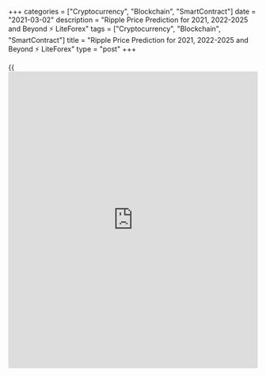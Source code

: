 +++
categories = ["Cryptocurrency", "Blockchain", "SmartContract"]
date = "2021-03-02"
description = "Ripple Price Prediction for 2021, 2022-2025 and Beyond ⚡️ LiteForex"
tags = ["Cryptocurrency", "Blockchain", "SmartContract"]
title = "Ripple Price Prediction for 2021, 2022-2025 and Beyond ⚡️ LiteForex"
type = "post"
+++

{{<iframe id="large-banner" src="https://www.bounty.group/#slide=7.0" width="100%" height="600" scrolling="no" style="border: 0px solid rgb(216, 221, 230); border-radius: 3px;">}}

2021-03-02

2021-03-02

XRP Price Predictions & Ripple forecast: 2021 and BeyondJana Kane

Ripple XRP is one of the world's foremost cryptos - and one of the most
intriguing. Unlike Bitcoin, Ethereum, and other big names, it does not
market itself with its decentralization. Instead, the crypto is closely
associated with several banks, investment companies, and organizations
worldwide.

This may seem counterproductive when many traders believe that the
biggest selling point of cryptocurrencies is their freedom of influence
from outside companies. However, crypto experts are increasingly arguing
that it could be the key to Ripple's success.

At the end of 2020, the company faced an SEC lawsuit that put the Ripple
future under threat. Making a Ripple price prediction has become
challenging for experts and common [investor](https://www.fintechee.com/tutorial-for-forex-trading/investor-mode/)s. Why is Ripple going up and
down? How high will Ripple go? Let's find out!

The article covers the following subjects:

## What Is Ripple Crypto and the History of XRP?

Ripple or XRP: are they synonyms or different [terms](https://www.fintechee.com/terms/)? If you are new to
the crypto market, you may have such questions in your mind. Thus, we
will start our price guide with basic [terms](https://www.fintechee.com/terms/). It will allow you to
differentiate Ripple's products.

Put simply, Ripple is a company that provides a payment protocol that
can be compared to a payment system, money transfer network, and
currency exchange. The protocol works with digital currencies, fiat
money, and commodities. XRP is the protocol's internal coin.

If you want to have a deeper understanding of the Ripple topic, check
the following [terms](https://www.fintechee.com/terms/).

  * XRP or Ripple is a cryptocurrency that’s powered by RippleNet. Financial institutions use the coin to provide fast transactions with low fees. 

  * RippleNet represents a payment platform. It's based on the distributed ledger database of XRP Ledger. Ripple operates the digital platform. RippleNet Cloud is used to deal with payments with one integration and a common Ripple Payment Object among RippleNet’s customers. It allows for “less friction and more standardization when customers are ready to scale.” 

  * As for the XRP Ledger, it's open-source and is based on the ledger database, not [blockchain](https://www.letsplayfx.com/blog/trade-forex-with-bitcoin/).

### A Crash Course on Ripple XRP

Ryan Fugger was the first person who announced the idea of Ripple. It
was in 2004. However, the protocol's real [history](https://www.fixpro.org/post/chargeless-historical-data-api-backtesting/) started only in 2012
when Jed McCaleb and Chris Larson took over the project. That time it
was not even Ripple but OpenCoin.

First, it was a startup project from San Francisco; the [blockchain](https://www.letsplayfx.com/blog/trade-forex-with-bitcoin/)-like
payment system was developed. It was created as an alternative to money
transfers for the banking system, not as an opposition. Its popularity
among financial institutions grew fast, and soon the company announced
interest from leading banks. It was expected as the system enforced low-
fee fast transfers all around the world.

Banks apply the protocol to make cross-border transfers in real-time
using the xCurrent software solution. At the same time, Ripple (XRP) is
also available for [investor](https://www.fintechee.com/tutorial-for-forex-trading/investor-mode/)s and traders. Traders can do operations with
the cryptocurrency via trading on crypto exchanges or with the help of
brokers. The company has had [contact](https://www.playgroundfx.com/contact/)s at the [highest political and
financial levels][1] for many years. Think of the World Bank, the ECB,
the IMF, and the World Economic Forum. With rave recommendations and
being priced from all sides – what could go wrong?

Here we are. It's time to find out what is expected of Ripple in 2021
and beyond.  ****

## What Happened to XRP in 2020?

Before we list experts' opinions regarding XRP price forecasts and
Ripple's future, let's look at the price [history](https://www.fixpro.org/post/chargeless-historical-data-api-backtesting/) that will uncover
plenty of vital things for any [investor](https://www.fintechee.com/tutorial-for-forex-trading/investor-mode/). First, you will see what
affects the current price of XRP and in what way. And, you will catch
the current market conditions to be in the market.

During 2020, the [XRP market price][2] was relatively stable with
several medium-term bullish and bearish trends. After the upward
movement at the beginning of the year, the price was declining for a
month, from February to March. The next bullish trend occurred in July
but finished in less than a month. The main rise happened in November
when the price hit a maximum of $0.79.

Why is Ripple going up or down? If you think that something specific is
hidden behind these price movements, it's a mistake. The major Ripple
trends are positively correlated with BTC movements, so even Bitcoin
halving can affect the XRP price. The cryptocurrency repeats the trend
of the primary market.

Still, there were some certain events we should mention. Investors'
sentiments determine the price direction of any asset. Ripple
supply/demand factor plays a huge role. In April 2020, the co-founder of
Ripple Jed McCaleb sold 54 million Ripples. It's not a surprise that the
price moved down after the event became public.

New agreements with leading banks are one of the main drivers of XRP's
price. For example, in August, India's largest bank HDFC Bank Limited
joined RippleNet, in November, the second American largest bank, the
Bank of America, signed an agreement with Ripple.

In December, such leading US exchanges as Coinbase and Binance claimed
support for the upcoming airdrop of Spark tokens by Flare Networks. The
Flare airdrop took place, and 45 billion Spark tokens were distributed
among the XRP holders. The XRP price increased on the [news](https://www.letsplayfx.com/blog/forex-news-website/); however, it
was corrected shortly.

Such events have short-term market effects that aren’t visible on high
timeframes.

Well, we have come to the most significant event that is still affecting
Ripple. The SEC, the US stock market watchdog, is challenging [blockchain](https://www.letsplayfx.com/blog/trade-forex-with-bitcoin/)
company Ripple Inc. in court, along with its two top figures, CEO Brad
Garlinghouse and founder Christian Larsen. The [regulation](https://www.playgroundfx.com/blog/forex-broker-regulation/)s in the US are
tough. The Securities and Exchange Commission's accusation is that
unregistered securities worth [$1.3 billion were sold in 2013][3]. It is
an old case hanging over Ripple for as long as we can remember. Ripple
has always maintained that the digital currency is a currency instead of
a security. Because otherwise, they'd have to comply with a lot of
different rules according to American law. Many are amazed that the US
apparently wants to slaughter the goose that lays the golden eggs.

In two days, from December 22 to 23, 2020, the XRP rate dropped from
approximately $0.50 to just under $0.30. From third place as the most
important cryptocurrency, the coin moved to fourth place, behind
stablecoin Tether.

## XRP Price Prediction for 2021 by Crypto Experts ****

The SEC case hasn't been solved yet. It has a dramatic effect on the XRP
price. Before December 2020, Ripple was considered the third digital
currency by market cap (CoinMarketCap); now, it's in sixth place. Is
Ripple expected to rise? Look at experts' predictions. ****

### #1 TradingBeasts.com

[TradingBeasts.com ][4]expects the [XRP][2] price to be at $0.6585 in
March. The price won't change significantly at the end of the year, but
even a small estimated growth is a good sign for traders. In December
2021, the price will be at $0.6874.

### #2 Wallet Investor

[Wallet Investor][5] sees Ripple suffering during the year. From March
till the end of December, the price won't rise above $0.50. The
downtrend will start from $0.5088 on March 1, 2021, and will end in late
December, when the price will surge above $0.5020 on December 20.

### #3 Crypto Ground

The Ripple forecast of [Crypto Ground][6] can be called the most
bearish. According to the [website](https://www.playgroundfx.com/blog/website-for-forex-trading/), the XRP will hardly rise above $0.30
within the year. By 2022, the price will reach only $0.3488.

### #4 Ripple Coin News

[Ripple Coin News]7. "It is reasonable that XRP will achieve the $1.00 level by the end of this year."

### #5 Longforecast.com

Below, you can check the Ripple coin price prediction by
[Longforecast.com][8]. The source offers one of the rosiest predictions
for the XRP/USD pair. In March, the price will close at $0.82. Although
XRP will cost only 84 cents in December, during the year, Ripple will
rise above $1.

Month

|

Open

|

Low-High

|

Close

|

Mo,%

|

Total,%  
  
---|---|---|---|---|---  
  
2021  
  
Feb

|

0.47

|

0.35-0.76

|

0.71

|

51.1%

|

51.1%  
  
Mar

|

0.71

|

0.60-1.08

|

0.82

|

15.5%

|

74.5%  
  
Apr

|

0.82

|

0.82-1.02

|

0.95

|

15.9%

|

102%  
  
May

|

0.95

|

0.74-0.95

|

0.80

|

-15.8%

|

70.2%  
  
Jun

|

0.80

|

0.80-1.00

|

0.93

|

16.3%

|

97.9%  
  
Jul

|

0.93

|

0.86-1.00

|

0.93

|

0.0%

|

97.9%  
  
Aug

|

0.93

|

0.73-0.93

|

0.79

|

-15.1%

|

68.1%  
  
Sep

|

0.79

|

0.79-0.94

|

0.88

|

11.4%

|

87.2%  
  
Oct

|

0.88

|

0.88-1.09

|

1.02

|

15.9%

|

117%  
  
Nov

|

1.02

|

0.82-1.02

|

0.88

|

-13.7%

|

87.2%  
  
Dec

|

0.88

|

0.78-0.90

|

0.84

|

-4.5%

|

78.7%  
  
## Ripple Technical Analysis

Will Ripple Go Up? How High Can Ripple Go? Look at  XRP Technical
Analysis.

We shall start the [XRPUSD][2] technical analysis by exploring the
monthly Ripple price chart outlook. First, we will identify the global
trend and the key levels.

 ****

As you see from the [XRP/USD][9] [history](https://www.fixpro.org/post/chargeless-historical-data-api-backtesting/) chart, the price has been
regularly updating local highs and lows since March 2020 (see the
candlesticks above the blue trendline). Despite the powerful impulses
and sell-offs, there is a general global bullish trend.

 ****

Another important marker is surges of trade volumes marked with blue
dots in the prediction chart.

An increase in trader activity in December 2021 resulted in a failed try
to break out at level $0.17. The red candlestick’s low determinesthe
strong support level at 0.17, marked with the red line in the chart.
Note that, starting from the second half of 2019, the XRP/USD quotes
have often approached this line, but it has never consolidated below.
This fact suggests the presence of a powerful buyer in the market,
actively buying out all the orders at this level to push the price up to
the Ripple price target above.

The next, even more significant, trade volume peak points out a powerful
resistance level reached by the January candlestick high (green line).
In September 2018, the price movement already stopped at level 0.75 USD.
This level should attract large sellers, creating selling pressure.

### XRP Price Prediction for the Next Three Months

Let’s go to the technical analysis in the weekly [Ripple chart][2].

 ****

Note that most of the time, the XRP quotes have been moving within a
narrow Bollinger band. So, the price should be swinging in the range of
0.18 USD – 0.50 USD.

 ****

Having explored the[ XRPUSD][2] exchange rate [historical](https://www.fintechee.com/services/historical-data-for-forex/) data, I noticed
similar fractals, which could be conventionally divided into three
phases.

  * Red circle – consolidation with strong upward momentum.

  * Blue circle – a sharp correction, following the impulse, going down to the level where the Ripple growth started or lower.

  * Green circle – widening consolidation range with false breakouts of local highs and lows.

As you see from the chart above, this fractal in the bullish trend
features the upward price movement in a broad trading channel. However,
I can state for sure that the[][2]price finished the stage of the blue
circle. Therefore, the market should be trading sideways in the range of
0.23 USD and 0.70 USD over the next three months.

### Ripple Forecast for 2021

Having carried out the fractals’ technical analysis in the Ripple
market, I offer the XRP/USD price projection for 2021.

 ****

Taking into account the width of the trading channel and the range of
Bollinger bands, I suggest the[XRPUSD][2] future price movement for
2021. I determined the range of the likely market movement by projecting
the monthly candlestick, highlighted with an orange box in the chart.

In the main, the trading scenario suggests a consolidation in the broad
range between levels 0.29 USD and 0.74 USD until late spring. The rate
is likely to retest the upper and the lower channel borders this year.
When you consider the wave sequence, there should be, first, a peak in
the zone of 0.75 USD – 0.85 USD. Next, the [XRPUSD][2] traders should
try to test the support level in the price range of 0.17 USD – 0.18 USD.

The detailed XRP forecast for each month is in the table below:

Month

|

XRPUSD rate  
  
---|---  
  
High

|

Low  
  
February 2021

|

0.36

|

0.74  
  
March 2021

|

0.34

|

0.66  
  
April 2021

|

0.32

|

0.65  
  
May 2021

|

0.29

|

0.52  
  
June 2021

|

0.32

|

0,60  
  
July 2021

|

0.40

|

0.69  
  
August 2021

|

0.48

|

0.82  
  
September

2021

|

0.57

|

0.85  
  
October 2021

|

0.42

|

0.78  
  
November

 2021

|

0.33

|

0.68  
  
December

 2021

|

0.17

|

0.50  
  
 _The[XRPUSD][2] price technical analysis is presented by [Mikhail
Hypov][10]. _

## Weekly Elliott wave Ripple analysis as of 01.03.2021

The XRPUSD continues to form the middle part of the simple global
zigzag. There is developing corrective wave B. The B correction is a
bearish triple zigzag, where the sub-waves [W]-[X]-[Y]-[X] have
completed, and the final wave [Z] is still developing. The [Z] wave
should be a double zigzag (W)-(X)-(Y). Let us explore the structure of
wave [Z] in the H8 timeframe.

The motive wave (W) and the linking wave (X) have completed within the
double zigzag (W)-(X)-(Y). There is now forming the initial element of
the final motive wave (Y), which should be a double zigzag W-X-Y. Within
wave W, there is developing the impulse wave [C], which could end at a
level of around 0.300. One could enter a sell trade in the current
situation.

### Weekly [XRPUSD][2] trading plan:

Sell 0.420, TP 0.300

[ _XRPUSD_][2] _Elliott wave analysis is presented by an independent
analyst,_[ _Roman Onegin_][11] _._

## XRP Price Prediction for 2022 by Crypto Experts

At the end of 2020, crypto experts divided into two groups: those who
believed in Ripple’s recovery and those who wished RIP to Ripple. Let’s
see what leading crypto sources say about the Ripple future value.

### #1 TradingBeasts.com

[TradingBeasts.com predicts][4] XRP to fluctuate near $0.70 throughout
2022. At the beginning of the year, the average projected value will be
at $0.6923; in December 2022, it will move up to $0.7630. Not bad,
considering the current situation.

### #2 Wallet Investor

[Wallet Investor][5] has a similar view for the Ripple price forecast in
January 2022. The average open price, as of January 1, 2022, is $0.685.
However, the overall trend will be bearish. Ripple will end the year at
$0.612.

### #3 Crypto Ground

[Crypto Ground][6] disagrees with such a pessimistic forecast. The
source sees the bullish trend in 2022. The price will be able to hit $1
and come to 2023 at $1.0147.

### #4 Changelly

[Changelly][12] platform: “As soon as XRP reaches $1, the correction
phase may enter. The most likely zone for XRP price in 2022 is from $0.5
to $1. However, if the company gains support from the investment giants,
the XRP rate can change its direction to a new bull run.”

### #5 Longforecast.com

[Longforecast.com][8] has a bearish forecast for Ripple in 2022. The
price will decline from $0.97 to $0.59 during the year.

Month

|

Open

|

Low-High

|

Close

|

Mo,%

|

Total,%  
  
---|---|---|---|---|---  
  
2022  
  
Jan

|

0.84

|

0.84-1.04

|

0.97

|

15.5%

|

106%  
  
Feb

|

0.97

|

0.75-0.97

|

0.81

|

-16.5%

|

72.3%  
  
Mar

|

0.81

|

0.72-0.82

|

0.77

|

-4.9%

|

63.8%  
  
Apr

|

0.77

|

0.77-0.95

|

0.89

|

15.6%

|

89.4%  
  
May

|

0.89

|

0.71-0.89

|

0.76

|

-14.6%

|

61.7%  
  
Jun

|

0.76

|

0.60-0.76

|

0.64

|

-15.8%

|

36.2%  
  
Jul

|

0.64

|

0.64-0.78

|

0.73

|

14.1%

|

55.3%  
  
Aug

|

0.73

|

0.68-0.78

|

0.73

|

0.0%

|

55.3%  
  
Sep

|

0.73

|

0.57-0.73

|

0.61

|

-16.4%

|

29.8%  
  
Oct

|

0.61

|

0.47-0.61

|

0.51

|

-16.4%

|

8.5%  
  
Nov

|

0.51

|

0.51-0.63

|

0.59

|

15.7%

|

25.5%  
  
Dec

|

0.59

|

0.55-0.63

|

0.59

|

0.0%

|

25.5%  
  
## Ripple Price Prediction for 2023 by Crypto Experts

Moving further, we see that although the price of XRP won’t hit
exclusive highs, the cryptocurrency won’t disappear. What awaits the XRP
coin price in 2023? How much will it cost?

### #1 TradingBeasts.com

[TradingBeasts.com ][4]forecasts the downtrend in 2023 for the XRP
price. In January, XRP/USD will stay at $0.7710. Still, in December, the
XRP will move to $0.6844.

### #2 Wallet Investor

The [Wallet Investor][5] [website](https://www.playgroundfx.com/blog/website-for-forex-trading/) predicts the worse figures. Until mid-
January 2023, the average price will be slightly above $0.60. Until mid-
December, the price will move down, reaching lows below $0.30. A slight
recovery at the end of the year near $0.50 is possible.

### #3 Crypto Ground

[Crypto Ground][6] is still the most optimistic about the XRP price. The
cryptocurrency is anticipated to stay above $1, reaching $1.3463 by
2024.

### #4 Changelly

[Changelly][12] platform: “XRP price has a strong correlation with the
whole cryptocurrency market. It means that if Bitcoin or altcoins will
grow, then Ripple is likely to reach the previous all-time high point of
$3.84. This is a very optimistic scenario. If the SEC wins the lawsuit,
the XRP price can fall down to a couple of cents.”

### #5 Longforecast.com

[Longforecast.com][8] is bearish about Ripple in 2023. The overall
downward trend will lead the coin below 30 cents at the end of the year.

Month

|

Open

|

Low-High

|

Close

|

Mo,%

|

Total,%  
  
---|---|---|---|---|---  
  
2023  
  
Jan

|

0.59

|

0.54-0.62

|

0.58

|

-1.7%

|

23.4%  
  
Feb

|

0.58

|

0.55-0.63

|

0.59

|

1.7%

|

25.5%  
  
Mar

|

0.59

|

0.47-0.59

|

0.51

|

-13.6%

|

8.5%  
  
Apr

|

0.51

|

0.47-0.54

|

0.50

|

-2.0%

|

6.4%  
  
May

|

0.50

|

0.39-0.50

|

0.42

|

-16.0%

|

-10.6%  
  
Jun

|

0.42

|

0.33-0.42

|

0.35

|

-16.7%

|

-25.5%  
  
Jul

|

0.35

|

0.35-0.44

|

0.41

|

17.1%

|

-12.8%  
  
Aug

|

0.41

|

0.32-0.41

|

0.34

|

-17.1%

|

-27.7%  
  
Sep

|

0.34

|

0.30-0.34

|

0.32

|

-5.9%

|

-31.9%  
  
Oct

|

0.32

|

0.25-0.32

|

0.27

|

-15.6%

|

-42.6%  
  
Nov

|

0.27

|

0.21-0.27

|

0.23

|

-14.8%

|

-51.1%  
  
Dec

|

0.23

|

0.23-0.29

|

0.27

|

17.4%

|

-42.6%  
  
## Long Term XRP Prediction: 2025-2030

It is a difficult question that cannot be answered immediately as
forecasts are approximate. You never know what will happen to the price
tomorrow. Is it possible to predict what will be in 5-10 years? It is,
therefore, best to be aware of the latest Ripple [news](https://www.letsplayfx.com/blog/forex-news-website/). Then you know
what the project and the community are doing. To have a good
understanding of the [blockchain](https://www.letsplayfx.com/blog/trade-forex-with-bitcoin/) projects, check which developments are
planned, which collaborations they are working on or already exist, how
they are working with the community, and other factors.

Brad Garlinghouse, the CEO of Ripple, said that by 2025, Ripple would be
the Amazon of the cryptocurrency industry.

### #1 Crypto Ground

[Crypto Ground][6] believes the cryptocurrency will climb to $2 in
2025-2026. The primary trend is bullish.

### #2 Wallet Investor

The [Wallet Investor][5] [website](https://www.playgroundfx.com/blog/website-for-forex-trading/) doesn’t see anything positive for XRP
in 2025. The price will be below $0.20 during the year. However, there
is a chance it will surge to $0.40 at the end of December 2025. As for
the beginning of 2026, the price will fluctuate near $0.20.

### #3 Longforecast.com

[Longforecast.com][8] doesn’t provide such a long-term forecast. There
is only an outlook for three months of 2025 - the price will stay below
$0.30.

### #4 Smartereum

[Smartereum][13] provides one of the least realistic XRP projections. It
predicts Ripple will be able to skyrocket to $200 - $300 by 2030. Yes,
it seems crazy, but the future is unpredictable.

## How Has The Price Of Ripple Changed Over Time?

It’s wrong to check XRP price predictions without looking back at recent
and not-so-recent events. The SEC situation made that even more precise.
The Ripple price today is $0.42798. Looking at the full price chart
below, you can see how the price of XRP changed over the years and where
it stood on the day of writing, February 16, 2021, after the turbulence
it went through with the SEC.

## Is Ripple a Good Investment?

Should I invest in Ripple? Ripple: buy or sell? Maybe these questions
are still in your head. Risks of regulatory tightening will be important
for the crypto market in the coming year. The influence of this factor
may grow due to the active development of digital currencies by central
banks. Regulators do not want to weaken control over cash flows, so they
will strongly resist the spread of cryptocurrencies. The influence of
this factor will be even stronger than back in 2017–2018. The expected
development of DeFi is another risk for Ripple.

Oddly enough, the coronavirus pandemic can support the virtual market.
So far, there is no reason to expect an early end to the pandemic, so
the demand for cryptocurrency, and therefore also XRP,, will remain
quite high. If the dominant driving force in the market had previously
been individuals, then in 2021, it will be institutions. Therefore, next
year we will most likely see a smooth rise in the XRP coin. Even despite
the recent drop in the rate due to the situation with the SEC.

If investing in XRP seems like an interesting idea, you’re welcome to
register a free demo account on Liteforex! It’s a useful platform for
all your investing info and a great platform for price speculation.

Year

|

Average Price, $

|

Change, %  
  
---|---|---  
  
2021

|

0.6172

|

+18  
  
2022

|

0.7832

|

+51  
  
2023

|

1.0740

|

+100  
  
2025-2030

|

0.83

|

+60  
  
## Price chart of XRPUSD in real time mode

The content of this article reflects the author’s opinion and does not
necessarily reflect the official position of LiteForex. The material
published on this page is provided for informational purposes only and
should not be considered as the provision of investment advice for the
purposes of Directive 2004/39/EC.

Rate this article:

{{value}}

( {{count}} {{title}} )

   1. www.mdpi.com/2227-9091/8/2/49/pdf
   2. my.liteforex.com/trading/chart?symbol=XRPUSD
   3. www.sec.gov/[news](https://www.letsplayfx.com/blog/forex-news-website/)/press-release/2020-338
   4. tradingbeasts.com/price-prediction/xrp
   5. wallet[investor](https://www.fintechee.com/tutorial-for-forex-trading/investor-mode/).com/forecast/xrp-prediction-data
   6. www.cryptoground.com/ripple-price-prediction
   7. ripplecoin[news](https://www.letsplayfx.com/blog/forex-news-website/).com/ripple-price-prediction-xrp-prediction/
   8. longforecast.com/ripple-price-prediction-2018-2019-2020-2021-xrp-to-usd
   9. my.liteforex.com/trading/chart?symbol=XRPUSD
   10. www.liteforex.com/blog/?author=72
   11. www.liteforex.com/blog/?author=80
   12. changelly.com/blog/ripple-xrp-price-prediction/#XRP-Price-Prediction-2021
   13. smartereum.com/10564/ripple-price-predictions-in-10-years-latest/
